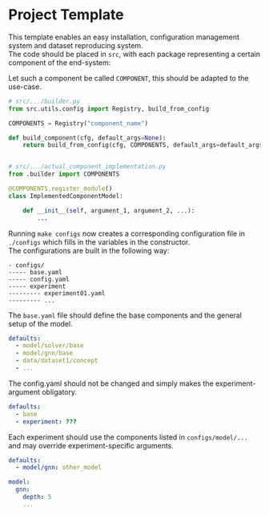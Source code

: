 # Project Template

This template enables an easy installation, configuration management system and dataset reproducing system. \
The code should be placed in `src`, with each package representing a certain component of the end-system:

Let such a component be called `COMPONENT`, this should be adapted to the use-case.
```python
# src/.../builder.py
from src.utils.config import Registry, build_from_config

COMPONENTS = Registry("component_name")

def build_component(cfg, default_args=None):
    return build_from_config(cfg, COMPONENTS, default_args=default_args)


# src/.../actual_component_implementation.py
from .builder import COMPONENTS

@COMPONENTS.register_module()
class ImplementedComponentModel:

    def __init__(self, argument_1, argument_2, ...):
        ...
```

Running `make configs` now creates a corresponding configuration file in `./configs` which fills in the variables in the constructor. \
The configurations are built in the following way:
```shell
- configs/
----- base.yaml
----- config.yaml
----- experiment
--------- experiment01.yaml
--------- ...
```
The `base.yaml` file should define the base components and the general setup of the model.
```yaml
defaults:
  - model/solver/base
  - model/gnn/base
  - data/dataset1/concept
  - ...
```
The config.yaml should not be changed and simply makes the experiment-argument obligatory.
```yaml
defaults:
  - base
  - experiment: ???
```
Each experiment should use the components listed in `configs/model/...` and may override experiment-specific arguments.
```yaml
defaults:
  - model/gnn: other_model

model:
  gnn:
    depth: 5
    ...
```
